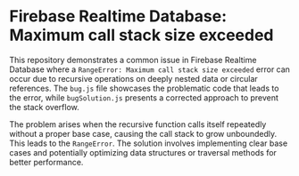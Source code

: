 # Firebase Realtime Database: Maximum call stack size exceeded

This repository demonstrates a common issue in Firebase Realtime Database where a `RangeError: Maximum call stack size exceeded` error can occur due to recursive operations on deeply nested data or circular references. The `bug.js` file showcases the problematic code that leads to the error, while `bugSolution.js` presents a corrected approach to prevent the stack overflow.

The problem arises when the recursive function calls itself repeatedly without a proper base case, causing the call stack to grow unboundedly. This leads to the `RangeError`. The solution involves implementing clear base cases and potentially optimizing data structures or traversal methods for better performance.